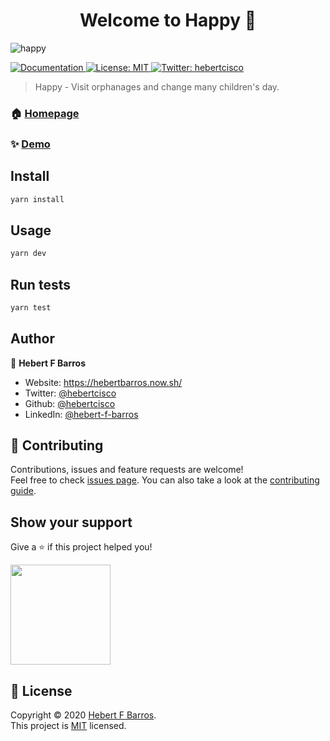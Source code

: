 <h1 align="center">Welcome to Happy 👋</h1>
<img align="center" alt='happy' src='https://raw.githubusercontent.com/hebertcisco/happy/master/public/static/images/logo.svg'/>
<p>
  
  <a href="web/LICENSE" target="_blank">
    <img alt="Documentation" src="https://img.shields.io/badge/documentation-yes-brightgreen.svg" />
  </a>
  <a href="web/LICENSE" target="_blank">
    <img alt="License: MIT" src="https://img.shields.io/badge/License-MIT-yellow.svg" />
  </a>
  <a href="https://twitter.com/hebertcisco" target="_blank">
    <img alt="Twitter: hebertcisco" src="https://img.shields.io/twitter/follow/hebertcisco.svg?style=social" />
  </a>
</p>

> Happy - Visit orphanages and change many children's day.

### 🏠 [Homepage](https://github.com/hebertcisco/happy)

### ✨ [Demo](https://happygo.now.sh/)

## Install

```sh
yarn install
```

## Usage

```sh
yarn dev
```

## Run tests

```sh
yarn test
```

## Author

👤 **Hebert F Barros**

- Website: https://hebertbarros.now.sh/
- Twitter: [@hebertcisco](https://twitter.com/hebertcisco)
- Github: [@hebertcisco](https://github.com/hebertcisco)
- LinkedIn: [@hebert-f-barros](https://linkedin.com/in/hebert-f-barros)

## 🤝 Contributing

Contributions, issues and feature requests are welcome!<br />Feel free to check [issues page](https://github.com/hebertcisco/happy/issues). You can also take a look at the [contributing guide](Contributing.md).

## Show your support

Give a ⭐️ if this project helped you!

<a href="https://www.patreon.com/hebertfbarros">
  <img src="https://c5.patreon.com/external/logo/become_a_patron_button@2x.png" width="160">
</a>

## 📝 License

Copyright © 2020 [Hebert F Barros](https://github.com/hebertcisco).<br />
This project is [MIT](web/LICENSE) licensed.
